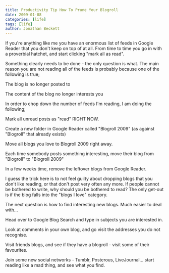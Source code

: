 ```yaml
---
title: Productivity Tip How To Prune Your Blogroll
date: 2009-01-08
categories: [life]
tags: [life]
author: Jonathan Beckett
---
```


If you're anything like me you have an enormous list of feeds in Google Reader that you don't keep on top of at all. From time to time you go in with a proverbial hatchet, and start clicking "mark all as read".

Something clearly needs to be done - the only question is what. The main reason you are not reading all of the feeds is probably because one of the following is true;

The blog is no longer posted to

The content of the blog no longer interests you

In order to chop down the number of feeds I'm reading, I am doing the following;

Mark all unread posts as "read" RIGHT NOW.

Create a new folder in Google Reader called "Blogroll 2009" (as against "Blogroll" that already exists)

Move all blogs you love to Blogroll 2009 right away.

Each time somebody posts something interesting, move their blog from "Blogroll" to "Blogroll 2009"

In a few weeks time, remove the leftover blogs from Google Reader.

I guess the trick here is to not feel guilty about dropping blogs that you don't like reading, or that don't post very often any more. If people cannot be bothered to write, why should you be bothered to read? The only get-out is if the blog falls into the "blogs I love" category.

The next question is how to find interesting new blogs. Much easier to deal with...

Head over to Google Blog Search and type in subjects you are interested in.

Look at comments in your own blog, and go visit the addresses you do not recognise.

Visit friends blogs, and see if they have a blogroll - visit some of their favourites.

Join some new social networks - Tumblr, Posterous, LiveJournal... start reading like a mad thing, and see what you find.